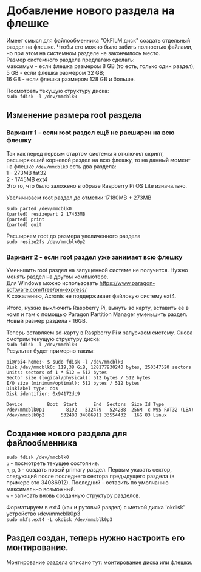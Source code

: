 # Добавление нового раздела на флешке
Имеет смысл для файлообменника "OkFILM диск" создать отдельный раздел на флешке. Чтобы его можно было забить полностью файлами,
но при этом на системном разделе не закончилось место.  
Размер системного раздела предлагаю сделать:  
максимум - если флешка размером 8 GB (то есть, только один раздел);  
5 GB - если флешка размером 32 GB;  
16 GB -  если флешка размером 128 GB и больше.  

Посмотреть текущую структуру диска:  
`sudo fdisk -l /dev/mmcblk0`  

## Изменение размера root раздела
### Вариант 1 - если root раздел ещё не расширен на всю флешку
Так как перед первым стартом системы я отключил скрипт, расширяющий корневой раздел на всю флешку, то на данный момент на флешке `/dev/mmcblk0` есть два раздела:  
1 - 273MB fat32  
2 - 1745MB ext4  
Это то, что было заложено в образе Raspberry Pi OS Lite изначально.  

Увеличиваем root раздел до отметки 17180MB + 273MB
```
sudo parted /dev/mmcblk0
(parted) resizepart 2 17453MB
(parted) print
(parted) quit
```

Расширяем root до размера увеличенного раздела  
`sudo resize2fs /dev/mmcblk0p2`  

### Вариант 2 - если root раздел уже занимает всю флешку
Уменьшить root раздел на запущенной системе не получится. Нужно менять раздел на другом компьютере.  
Для Windows можно использовать https://www.paragon-software.com/free/pm-express/  
К сожалению, Acronis не поддерживает файловую систему ext4.  

Итого, нужно выключить Raspberry Pi, вынуть sd карту, вставить её в комп и там с помощью Paragon Partition Manager уменьшить раздел.  
Новый размер раздела - 16GB.  

Теперь вставляем sd-карту в Raspberry Pi и запускаем систему. Снова смотрим текущую структуру диска:  
`sudo fdisk -l /dev/mmcblk0`  
Результат будет примерно таким:  
```
pi@rpi4-home:~ $ sudo fdisk -l /dev/mmcblk0
Disk /dev/mmcblk0: 119,38 GiB, 128177930240 bytes, 250347520 sectors
Units: sectors of 1 * 512 = 512 bytes
Sector size (logical/physical): 512 bytes / 512 bytes
I/O size (minimum/optimal): 512 bytes / 512 bytes
Disklabel type: dos
Disk identifier: 0x94172dc9

Device         Boot  Start      End  Sectors  Size Id Type
/dev/mmcblk0p1        8192   532479   524288  256M  c W95 FAT32 (LBA)
/dev/mmcblk0p2      532480 34086911 33554432   16G 83 Linux
```

## Создание нового раздела для файлообменника  
`sudo fdisk /dev/mmcblk0`  
`p` - посмотреть текущее состояние.  
`n`, `p`, `3` - создать новый primary раздел. Первым указать сектор, следующий после последнего сектора
предыдущего раздела (в примере это 34086912). Последний - оставить по умолчанию максимально возможный.  
`w` - записать вновь созданную структуру разделов.  

Форматируем в ext4 (как и рутовый раздел) с меткой диска 'okdisk' устройство /dev/mmcblk0p3  
`sudo mkfs.ext4 -L okdisk /dev/mmcblk0p3`  

## Раздел создан, теперь нужно настроить его монтирование.  
Монтирование раздела описано тут:
[монтирование диска или флешки](https://github.com/ZatolokinPavel/RPiNotes/blob/master/%D0%9C%D0%BE%D0%BD%D1%82%D0%B8%D1%80%D0%BE%D0%B2%D0%B0%D0%BD%D0%B8%D0%B5%20%D0%B4%D0%B8%D1%81%D0%BA%D0%B0%20%D0%B8%D0%BB%D0%B8%20%D1%84%D0%BB%D0%B5%D1%88%D0%BA%D0%B8.md).
